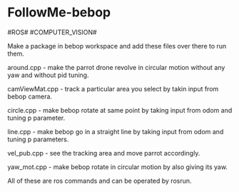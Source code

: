 # FollowMe-bebop
#ROS# #COMPUTER_VISION#

Make a package in bebop workspace and add these files over there to run them.

around.cpp     -  make the parrot drone revolve in circular motion without any yaw and without pid tuning.

camViewMat.cpp -  track a particular area you select by takin input from bebop camera.

circle.cpp     -  make bebop rotate at same point by taking input from odom and tuning p parameter.

line.cpp       -  make bebop go in a straight line by taking input from odom and tuning p parameters.

vel_pub.cpp    -  see the tracking area and move parrot accordingly.

yaw_mot.cpp    -  make bebop rotate in circular motion by also giving its yaw.

All of these are ros commands and can be operated by rosrun.
